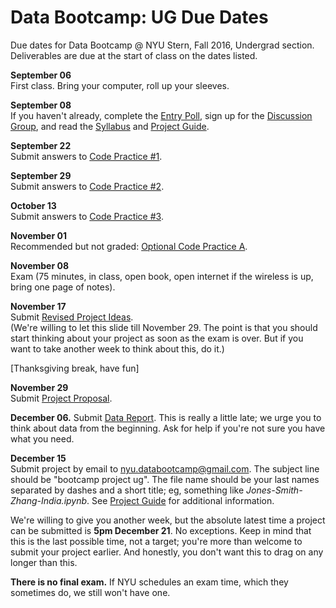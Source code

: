 # Data Bootcamp:  UG Due Dates

Due dates for Data Bootcamp @ NYU Stern, Fall 2016, Undergrad section.  Deliverables are due at the start of class on the dates listed.

**September 06** <br> First class.  Bring your computer, roll up your sleeves.

**September 08** <br> If you haven't already, complete the [Entry Poll](https://docs.google.com/forms/d/e/1FAIpQLSdiVdav2f6RFCiopp3MGHZRX6PKR5MA77z2NrFrdXV8eFFgaQ/viewform), sign up for the [Discussion Group](https://piazza.com/nyu/fall2016/econub0232), and read the [Syllabus](https://github.com/NYUDataBootcamp/Materials/blob/master/Documents/bootcamp_syllabus.pdf) and [Project Guide](https://github.com/NYUDataBootcamp/Materials/blob/master/Documents/bootcamp_project.pdf).

**September 22** <br> Submit answers to [Code Practice #1](https://github.com/NYUDataBootcamp/Materials/blob/master/Documents/bootcamp_practice_1.pdf).

**September 29** <br> Submit answers to [Code Practice #2](https://github.com/NYUDataBootcamp/Materials/blob/master/Documents/bootcamp_practice_2.pdf).   

**October 13** <br> Submit answers to [Code Practice #3](https://github.com/NYUDataBootcamp/Materials/blob/master/Documents/bootcamp_practice_3.pdf).

**November 01** <br> Recommended but not graded:  [Optional Code Practice A](https://github.com/NYUDataBootcamp/Materials/blob/master/Code/notebooks/bootcamp_practice_a.ipynb).

**November 08** <br> Exam (75 minutes, in class, open book, open internet if the wireless is up, bring one page of notes).

**November 17** <br> Submit [Revised Project Ideas](https://github.com/NYUDataBootcamp/Materials/blob/master/Documents/bootcamp_project.pdf). <br> (We're willing to let this slide till November 29.  The point is that you should start thinking about your project as soon as the exam is over.  But if you want to take another week to think about this, do it.)

[Thanksgiving break, have fun]

**November 29** <br> Submit [Project Proposal](https://github.com/NYUDataBootcamp/Materials/blob/master/Documents/bootcamp_project.pdf).

**December 06.** Submit [Data Report](https://github.com/NYUDataBootcamp/Materials/blob/master/Documents/bootcamp_project.pdf).  This is really a little late; we urge you to think about data from the beginning. Ask for help if you're not sure you have what you need.

**December 15** <br> Submit project by email to nyu.databootcamp@gmail.com. The subject line should be "bootcamp project ug".  The file name should be your last names separated by dashes and a short title;  eg, something like *Jones-Smith-Zhang-India.ipynb*. See [Project Guide](https://github.com/NYUDataBootcamp/Materials/blob/master/Documents/bootcamp_project.pdf) for additional information.

We're willing to give you another week, but the absolute latest time a project can be submitted is **5pm December 21**.  No exceptions.  Keep in mind that this is the last possible time, not a target; you're more than welcome to submit your project earlier.  And honestly, you don't want this to drag on any longer than this.

 **There is no final exam.** If NYU schedules an exam time, which they sometimes do, we still won't have one.
